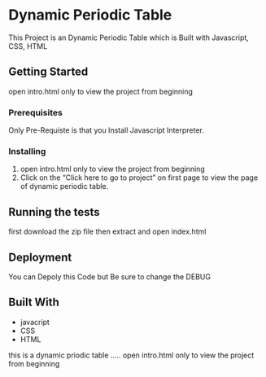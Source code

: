 # Dynamic Periodic Table

This Project is an Dynamic Periodic Table which is Built with Javascript, CSS, HTML 

## Getting Started

open intro.html only to view the project from beginning

### Prerequisites

Only Pre-Requiste is that you Install Javascript Interpreter.

### Installing

1. open intro.html only to view the project from beginning
2. Click on the “Click here to go to project” on first page to view the page of dynamic  periodic table.

## Running the tests

first download the zip file then extract and open index.html

## Deployment

You can Depoly this Code but Be sure to change the DEBUG 

## Built With

* javacript
* CSS
* HTML


this is a dynamic priodic table ..... open intro.html only to view the project from beginning

